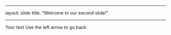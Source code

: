 ---
layout: slide
title: "Welcome to our second slide!"

----
Your text
Use the left arrow to go back
